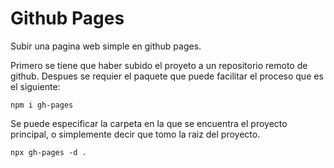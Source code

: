 # Github Pages 

Subir una pagina web simple en github pages.

Primero se tiene que haber subido el proyeto a un repositorio remoto de github.
Despues se requier el paquete que puede facilitar el proceso que es el siguiente:

```
npm i gh-pages
```

Se puede especificar la carpeta en la que se encuentra el proyecto principal, o simplemente decir que tomo la raiz del proyecto.

```
npx gh-pages -d .
```



